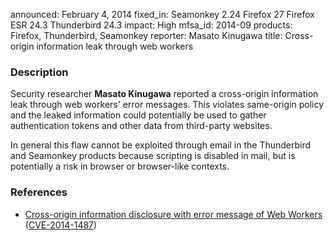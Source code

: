 announced: February 4, 2014
fixed_in: Seamonkey 2.24
          Firefox 27
          Firefox ESR 24.3
          Thunderbird 24.3
impact: High
mfsa_id: 2014-09
products: Firefox, Thunderbird, Seamonkey
reporter: Masato Kinugawa
title: Cross-origin information leak through web workers

<h3>Description</h3>

<p>Security researcher <strong>Masato Kinugawa</strong> reported a cross-origin
information leak through web workers' error messages. This violates same-origin
policy and the leaked information could potentially be used to gather
authentication tokens and other data from third-party websites. 
</p>

<p class="note">In general this flaw cannot be exploited through email in the
Thunderbird and Seamonkey products because scripting is disabled in mail, but is
potentially a risk in browser or browser-like contexts.</p>
<h3>References</h3>

<ul>
  <li><a href="https://bugzilla.mozilla.org/show_bug.cgi?id=947592">
       Cross-origin information disclosure with error message of Web Workers</a>
(<a href="http://cve.mitre.org/cgi-bin/cvename.cgi?name=CVE-2014-1487" class="ex-ref">CVE-2014-1487</a>)</li>
</ul>



